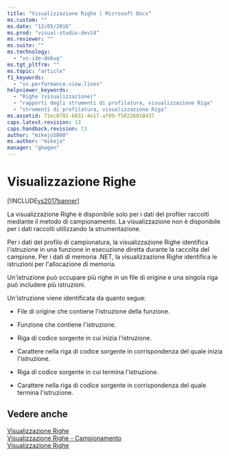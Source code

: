 ```yaml
---
title: "Visualizzazione Righe | Microsoft Docs"
ms.custom: ""
ms.date: "12/05/2016"
ms.prod: "visual-studio-dev14"
ms.reviewer: ""
ms.suite: ""
ms.technology: 
  - "vs-ide-debug"
ms.tgt_pltfrm: ""
ms.topic: "article"
f1_keywords: 
  - "vs.performance.view.lines"
helpviewer_keywords: 
  - "Righe (visualizzazione)"
  - "rapporti degli strumenti di profilatura, visualizzazione Riga"
  - "strumenti di profilatura, visualizzazione Riga"
ms.assetid: 71ec0781-6031-4e17-af09-f50226018437
caps.latest.revision: 13
caps.handback.revision: 13
author: "mikejo5000"
ms.author: "mikejo"
manager: "ghogen"
---
```

# Visualizzazione Righe
[!INCLUDE[vs2017banner](../code-quality/includes/vs2017banner.md)]

La visualizzazione Righe è disponibile solo per i dati del profiler raccolti mediante il metodo di campionamento.  La visualizzazione non è disponibile per i dati raccolti utilizzando la strumentazione.  
  
 Per i dati del profilo di campionatura, la visualizzazione Righe identifica l'istruzione in una funzione in esecuzione diretta durante la raccolta del campione.  Per i dati di memoria .NET, la visualizzazione Righe identifica le istruzioni per l'allocazione di memoria.  
  
 Un'istruzione può occupare più righe in un file di origine e una singola riga può includere più istruzioni.  
  
 Un'istruzione viene identificata da quanto segue:  
  
-   File di origine che contiene l'istruzione della funzione.  
  
-   Funzione che contiene l'istruzione.  
  
-   Riga di codice sorgente in cui inizia l'istruzione.  
  
-   Carattere nella riga di codice sorgente in corrispondenza del quale inizia l'istruzione.  
  
-   Riga di codice sorgente in cui termina l'istruzione.  
  
-   Carattere nella riga di codice sorgente in corrispondenza del quale termina l'istruzione.  
  
## Vedere anche  
 [Visualizzazione Righe](../profiling/lines-view-sampling-data.md)   
 [Visualizzazione Righe \- Campionamento](../profiling/lines-view-dotnet-memory-sampling-data.md)   
 [Visualizzazione Righe](../profiling/lines-view-contention-data.md)